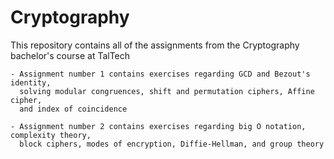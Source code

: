 # Cryptography
This repository contains all of the assignments from the Cryptography bachelor's course at TalTech

    - Assignment number 1 contains exercises regarding GCD and Bezout's identity, 
      solving modular congruences, shift and permutation ciphers, Affine cipher, 
      and index of coincidence

    - Assignment number 2 contains exercises regarding big O notation, complexity theory,
      block ciphers, modes of encryption, Diffie-Hellman, and group theory
